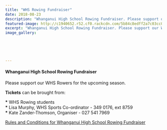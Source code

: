 ```yaml
---
title: "WHS Rowing Fundraiser"
date: 2018-08-23
description: "Whanganui High School Rowing Fundraiser. Please support our WHS Rowers for the upcoming season..."
featured-image: http://c1940652.r52.cf0.rackcdn.com/5b84c8edff2a7c03cc0004a4/fundraiser-ticket330.gif
excerpt: "Whanganui High School Rowing Fundraiser. Please support our WHS Rowers for the upcoming season."
image_gallery:
    
    
    
    
    
---
```


<h4>Whanganui High School Rowing Fundraiser</h4>
<p>Please support our WHS Rowers for the upcoming season.</p>
<p><strong>Tickets</strong> can be brought from:</p>
<p><strong>*</strong> WHS Rowing students<br /><strong>*</strong> Lisa Murphy, WHS Sports Co-ordinator - 349 0176, ext 8759<br /><strong>*</strong> Kate Zander-Thomson, Organiser - 027 541 7969&nbsp;</p>
<p><a href="http://c1940652.r52.cf0.rackcdn.com/5b7e15ddff2a7c03cc0002c0/Rules-and-Conditions-for-Whanganui-High-School-Rowing.pdf">Rules and Conditions for Whanganui High School Rowing Fundraiser</a></p>

